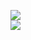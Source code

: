 [![](https://img.shields.io/badge/Made%20With-Github%20Spray-lightgrey.svg?style=for-the-badge&logo=github)](https://github.com/Annihil/github-spray#6193)  
[![](https://i.imgur.com/2DrTn0Z.gif)](https://github.com/Annihil/github-spray)